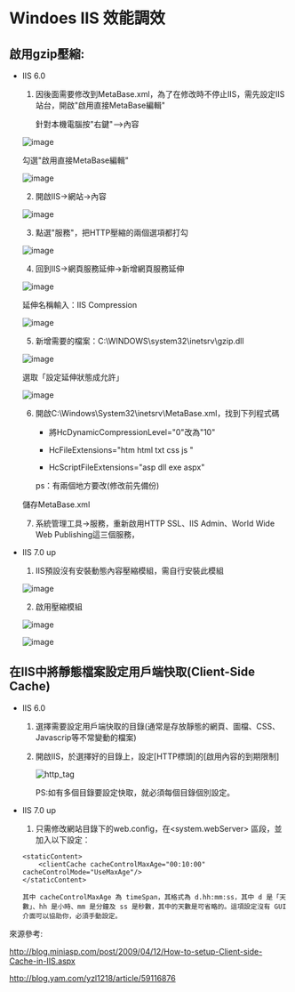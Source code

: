 # Windoes IIS 效能調效 

## 啟用gzip壓縮:
  * IIS 6.0
    1. 因後面需要修改到MetaBase.xml，為了在修改時不停止IIS，需先設定IIS站台，開啟"啟用直接MetaBase編輯"
    
       針對本機電腦按"右鍵"-->內容

      ![image](https://cloud.githubusercontent.com/assets/14270012/16729214/8a1cbf86-479d-11e6-9557-d5cc6cf18cea.png)

      勾選"啟用直接MetaBase編輯"
      
      ![image](https://cloud.githubusercontent.com/assets/14270012/16729256/cbf05b20-479d-11e6-8480-9fe6bc985e3c.png)
      
    2. 開啟IIS->網站->內容
     
      ![image](https://cloud.githubusercontent.com/assets/14270012/16729280/fa2bca06-479d-11e6-8dca-ac3d1efcc22d.png)
    
    3.  點選"服務"，把HTTP壓縮的兩個選項都打勾
    
      ![image](https://cloud.githubusercontent.com/assets/14270012/16729282/002e7b06-479e-11e6-9ebf-969555908307.png)
      
    4.  回到IIS->網頁服務延伸->新增網頁服務延伸
    
      ![image](https://cloud.githubusercontent.com/assets/14270012/16729287/066b539a-479e-11e6-9fb4-be4fd84924df.png)
      
      延伸名稱輸入：IIS Compression
      
      ![image](https://cloud.githubusercontent.com/assets/14270012/16729293/0f5b67c4-479e-11e6-9561-6546756bf9b2.png)
    
    5. 新增需要的檔案：C:\WINDOWS\system32\inetsrv\gzip.dll
    
      ![image](https://cloud.githubusercontent.com/assets/14270012/16729298/1701e192-479e-11e6-8515-874ed88e8d55.png)
      
      選取「設定延伸狀態成允許」
      
      ![image](https://cloud.githubusercontent.com/assets/14270012/16729301/1c9a3cee-479e-11e6-9d07-67561a5a6068.png)
      
    6. 開啟C:\Windows\System32\inetsrv\MetaBase.xml，找到下列程式碼

       * 將HcDynamicCompressionLevel="0"改為"10"

       * HcFileExtensions="htm html txt css js "

       * HcScriptFileExtensions="asp dll exe aspx"

       ps：有兩個地方要改(修改前先備份)
      
      儲存MetaBase.xml 
      
    7. 系統管理工具->服務，重新啟用HTTP SSL、IIS Admin、World Wide Web Publishing這三個服務，
    
 
  * IIS 7.0 up
    1. IIS預設沒有安裝動態內容壓縮模組，需自行安裝此模組
    
     ![image](https://cloud.githubusercontent.com/assets/14270012/16729772/28df0ff4-47a1-11e6-81de-b076d4e63357.png)
    
    2. 啟用壓縮模組
    
     ![image](https://cloud.githubusercontent.com/assets/14270012/16729784/44c7295e-47a1-11e6-89d6-05449d8f0d62.png)

     ![image](https://cloud.githubusercontent.com/assets/14270012/16729799/66d746b4-47a1-11e6-88c5-25c374f39045.png)
     
## 在IIS中將靜態檔案設定用戶端快取(Client-Side Cache)
  * IIS 6.0
    1. 選擇需要設定用戶端快取的目錄(通常是存放靜態的網頁、圖檔、CSS、Javascrip等不常變動的檔案)
    2. 開啟IIS，於選擇好的目錄上，設定[HTTP標頭]的[啟用內容的到期限制]
    
       ![http_tag](https://cloud.githubusercontent.com/assets/14270012/16729130/193e663e-479d-11e6-962c-0c4f4ac45f6d.png)

       PS:如有多個目錄要設定快取，就必須每個目錄個別設定。

  * IIS 7.0 up
    1. 只需修改網站目錄下的web.config，在<system.webServer> 區段，並加入以下設定：
      ```
      <staticContent>
          <clientCache cacheControlMaxAge="00:10:00" cacheControlMode="UseMaxAge"/>
      </staticContent>
      ```
      
        其中 cacheControlMaxAge 為 timeSpan，其格式為 d.hh:mm:ss，其中 d 是「天數」、hh 是小時、mm 是分鐘及 ss 是秒數，其中的天數是可省略的。這項設定沒有 GUI 介面可以協助你，必須手動設定。

來源參考:

http://blog.miniasp.com/post/2009/04/12/How-to-setup-Client-side-Cache-in-IIS.aspx

http://blog.yam.com/yzl1218/article/59116876  
  
